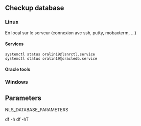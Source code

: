 ## Checkup database

### Linux
En local sur le serveur (connexion avc ssh, putty, mobaxterm, ...)

#### Services
```
systemctl status oralin19@lsnrctl.service
systemctl status oralin19@oracledb.service
```

#### Oracle tools


### Windows


## Parameters

NLS_DATABASE_PARAMETERS

df -h
df -hT

